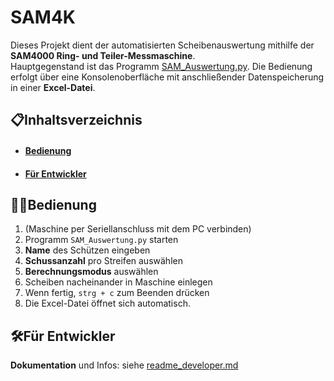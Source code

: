 # SAM4K

Dieses Projekt dient der automatisierten Scheibenauswertung mithilfe der **SAM4000 Ring- und Teiler-Messmaschine**. \
Hauptgegenstand ist das Programm [SAM_Auswertung.py](https://github.com/Logogistiks/sam4k/blob/main/SAM_Auswertung.py). Die Bedienung erfolgt über eine Konsolenoberfläche mit anschließender Datenspeicherung in einer **Excel-Datei**.

## 📋Inhaltsverzeichnis

- #### [Bedienung](#bedienung)
- #### [Für Entwickler](#für-entwickler)

## 🧑‍💻Bedienung

1. (Maschine per Seriellanschluss mit dem PC verbinden)
1. Programm `SAM_Auswertung.py` starten
1. **Name** des Schützen eingeben
1. **Schussanzahl** pro Streifen auswählen
1. **Berechnungsmodus** auswählen
1. Scheiben nacheinander in Maschine einlegen
1. Wenn fertig, `strg + c` zum Beenden drücken
1. Die Excel-Datei öffnet sich automatisch.

## 🛠️Für Entwickler

**Dokumentation** und Infos: siehe [readme_developer.md](https://github.com/Logogistiks/sam4k/blob/main/readme_developer.md)
